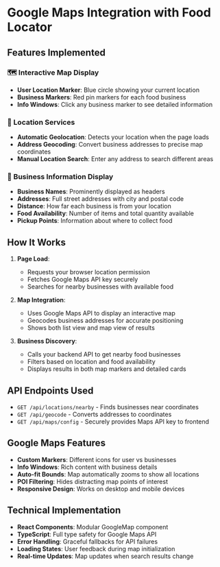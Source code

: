 # Google Maps Integration with Food Locator

## Features Implemented

### 🗺️ Interactive Map Display
- **User Location Marker**: Blue circle showing your current location
- **Business Markers**: Red pin markers for each food business
- **Info Windows**: Click any business marker to see detailed information

### 📍 Location Services
- **Automatic Geolocation**: Detects your location when the page loads
- **Address Geocoding**: Convert business addresses to precise map coordinates
- **Manual Location Search**: Enter any address to search different areas

### 🏢 Business Information Display
- **Business Names**: Prominently displayed as headers
- **Addresses**: Full street addresses with city and postal code
- **Distance**: How far each business is from your location
- **Food Availability**: Number of items and total quantity available
- **Pickup Points**: Information about where to collect food

## How It Works

1. **Page Load**: 
   - Requests your browser location permission
   - Fetches Google Maps API key securely
   - Searches for nearby businesses with available food

2. **Map Integration**:
   - Uses Google Maps API to display an interactive map
   - Geocodes business addresses for accurate positioning
   - Shows both list view and map view of results

3. **Business Discovery**:
   - Calls your backend API to get nearby food businesses
   - Filters based on location and food availability
   - Displays results in both map markers and detailed cards

## API Endpoints Used

- `GET /api/locations/nearby` - Finds businesses near coordinates
- `GET /api/geocode` - Converts addresses to coordinates  
- `GET /api/maps/config` - Securely provides Maps API key to frontend

## Google Maps Features

- **Custom Markers**: Different icons for user vs businesses
- **Info Windows**: Rich content with business details
- **Auto-fit Bounds**: Map automatically zooms to show all locations
- **POI Filtering**: Hides distracting map points of interest
- **Responsive Design**: Works on desktop and mobile devices

## Technical Implementation

- **React Components**: Modular GoogleMap component
- **TypeScript**: Full type safety for Google Maps API
- **Error Handling**: Graceful fallbacks for API failures
- **Loading States**: User feedback during map initialization
- **Real-time Updates**: Map updates when search results change